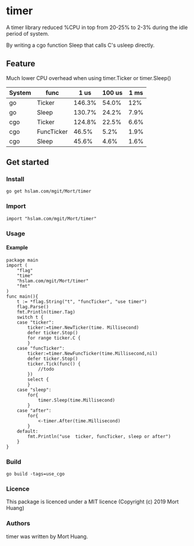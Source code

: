 # timer
A timer library reduced %CPU in top from 20-25% to 2-3% during the idle period of system.

By writing a cgo function Sleep that calls C's usleep directly.

## Feature
Much lower CPU overhead when using timer.Ticker or timer.Sleep()

System |func   |1 us   |100 us|1 ms
 ---- | ----- | ------  | ------  | ------
go     |Ticker     |146.3% |54.0% |12%
go     |Sleep      |130.7% |24.2% |7.9%
cgo    |Ticker     |124.8% |22.5% |6.6%
cgo    |FuncTicker |46.5%  |5.2%  |1.9%
cgo    |Sleep      |45.6%  |4.6%  |1.6%

## Get started

### Install
```
go get hslam.com/mgit/Mort/timer
```
### Import
```
import "hslam.com/mgit/Mort/timer"
```
### Usage
#### Example
```
package main
import (
	"flag"
	"time"
	"hslam.com/mgit/Mort/timer"
	"fmt"
)
func main(){
	t := *flag.String("t", "funcTicker", "use timer")
	flag.Parse()
	fmt.Println(timer.Tag)
	switch t {
	case "ticker":
		ticker:=timer.NewTicker(time. Millisecond)
		defer ticker.Stop()
		for range ticker.C {
		}
	case "funcTicker":
		ticker:=timer.NewFuncTicker(time.Millisecond,nil)
		defer ticker.Stop()
		ticker.Tick(func() {
			//todo
		})
		select {
		}
	case "sleep":
		for{
			timer.Sleep(time.Millisecond)
		}
	case "after":
		for{
			<-timer.After(time.Millisecond)
		}
	default:
		fmt.Println("use  ticker, funcTicker, sleep or after")
	}
}
```

### Build
```
go build -tags=use_cgo
```

### Licence
This package is licenced under a MIT licence (Copyright (c) 2019 Mort Huang)


### Authors
timer was written by Mort Huang.


